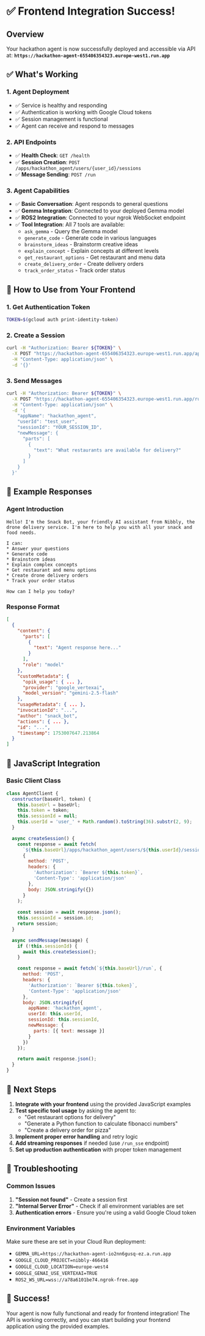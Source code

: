 # ✅ Frontend Integration Success!

## Overview
Your hackathon agent is now successfully deployed and accessible via API at:
**`https://hackathon-agent-655406354323.europe-west1.run.app`**

## ✅ What's Working

### 1. Agent Deployment
- ✅ Service is healthy and responding
- ✅ Authentication is working with Google Cloud tokens
- ✅ Session management is functional
- ✅ Agent can receive and respond to messages

### 2. API Endpoints
- ✅ **Health Check**: `GET /health`
- ✅ **Session Creation**: `POST /apps/hackathon_agent/users/{user_id}/sessions`
- ✅ **Message Sending**: `POST /run`

### 3. Agent Capabilities
- ✅ **Basic Conversation**: Agent responds to general questions
- ✅ **Gemma Integration**: Connected to your deployed Gemma model
- ✅ **ROS2 Integration**: Connected to your ngrok WebSocket endpoint
- ✅ **Tool Integration**: All 7 tools are available:
  - `ask_gemma` - Query the Gemma model
  - `generate_code` - Generate code in various languages
  - `brainstorm_ideas` - Brainstorm creative ideas
  - `explain_concept` - Explain concepts at different levels
  - `get_restaurant_options` - Get restaurant and menu data
  - `create_delivery_order` - Create delivery orders
  - `track_order_status` - Track order status

## 🚀 How to Use from Your Frontend

### 1. Get Authentication Token
```bash
TOKEN=$(gcloud auth print-identity-token)
```

### 2. Create a Session
```bash
curl -H "Authorization: Bearer ${TOKEN}" \
  -X POST "https://hackathon-agent-655406354323.europe-west1.run.app/apps/hackathon_agent/users/test_user/sessions" \
  -H "Content-Type: application/json" \
  -d '{}'
```

### 3. Send Messages
```bash
curl -H "Authorization: Bearer ${TOKEN}" \
  -X POST "https://hackathon-agent-655406354323.europe-west1.run.app/run" \
  -H "Content-Type: application/json" \
  -d '{
    "appName": "hackathon_agent",
    "userId": "test_user",
    "sessionId": "YOUR_SESSION_ID",
    "newMessage": {
      "parts": [
        {
          "text": "What restaurants are available for delivery?"
        }
      ]
    }
  }'
```

## 📝 Example Responses

### Agent Introduction
```
Hello! I'm the Snack Bot, your friendly AI assistant from Nibbly, the drone delivery service. I'm here to help you with all your snack and food needs.

I can:
* Answer your questions
* Generate code
* Brainstorm ideas
* Explain complex concepts
* Get restaurant and menu options
* Create drone delivery orders
* Track your order status

How can I help you today?
```

### Response Format
```json
[
  {
    "content": {
      "parts": [
        {
          "text": "Agent response here..."
        }
      ],
      "role": "model"
    },
    "customMetadata": {
      "opik_usage": { ... },
      "provider": "google_vertexai",
      "model_version": "gemini-2.5-flash"
    },
    "usageMetadata": { ... },
    "invocationId": "...",
    "author": "snack_bot",
    "actions": { ... },
    "id": "...",
    "timestamp": 1753007647.213864
  }
]
```

## 🔧 JavaScript Integration

### Basic Client Class
```javascript
class AgentClient {
  constructor(baseUrl, token) {
    this.baseUrl = baseUrl;
    this.token = token;
    this.sessionId = null;
    this.userId = 'user_' + Math.random().toString(36).substr(2, 9);
  }

  async createSession() {
    const response = await fetch(
      `${this.baseUrl}/apps/hackathon_agent/users/${this.userId}/sessions`,
      {
        method: 'POST',
        headers: {
          'Authorization': `Bearer ${this.token}`,
          'Content-Type': 'application/json'
        },
        body: JSON.stringify({})
      }
    );
    
    const session = await response.json();
    this.sessionId = session.id;
    return session;
  }

  async sendMessage(message) {
    if (!this.sessionId) {
      await this.createSession();
    }

    const response = await fetch(`${this.baseUrl}/run`, {
      method: 'POST',
      headers: {
        'Authorization': `Bearer ${this.token}`,
        'Content-Type': 'application/json'
      },
      body: JSON.stringify({
        appName: 'hackathon_agent',
        userId: this.userId,
        sessionId: this.sessionId,
        newMessage: {
          parts: [{ text: message }]
        }
      })
    });

    return await response.json();
  }
}
```

## 🎯 Next Steps

1. **Integrate with your frontend** using the provided JavaScript examples
2. **Test specific tool usage** by asking the agent to:
   - "Get restaurant options for delivery"
   - "Generate a Python function to calculate fibonacci numbers"
   - "Create a delivery order for pizza"
3. **Implement proper error handling** and retry logic
4. **Add streaming responses** if needed (use `/run_sse` endpoint)
5. **Set up production authentication** with proper token management

## 🐛 Troubleshooting

### Common Issues
1. **"Session not found"** - Create a session first
2. **"Internal Server Error"** - Check if all environment variables are set
3. **Authentication errors** - Ensure you're using a valid Google Cloud token

### Environment Variables
Make sure these are set in your Cloud Run deployment:
- `GEMMA_URL=https://hackathon-agent-io2nn6gusq-ez.a.run.app`
- `GOOGLE_CLOUD_PROJECT=nibbly-466416`
- `GOOGLE_CLOUD_LOCATION=europe-west4`
- `GOOGLE_GENAI_USE_VERTEXAI=TRUE`
- `ROS2_WS_URL=wss://a78a6101be74.ngrok-free.app`

## 🎉 Success!

Your agent is now fully functional and ready for frontend integration! The API is working correctly, and you can start building your frontend application using the provided examples. 